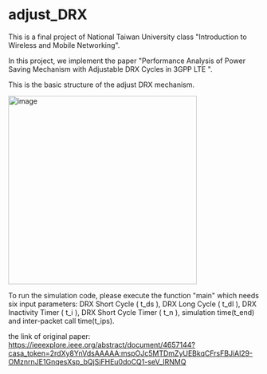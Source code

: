 # adjust_DRX
This is a final project of National Taiwan University class "Introduction to Wireless and Mobile Networking". 

In this project, we implement the paper "Performance Analysis of Power Saving Mechanism with Adjustable DRX Cycles in 3GPP LTE ".

This is the basic structure of the adjust DRX mechanism.

<img width="378" alt="image" src="https://github.com/Timchen0111/adjust_DRX/assets/75072997/da5e5ecc-d423-42e3-8aa1-0330b895ca09">

To run the simulation code, please execute the function "main" which needs six input parameters: DRX Short Cycle ( t_ds ), DRX Long Cycle ( t_dl ), DRX Inactivity Timer ( t_i ), DRX Short Cycle Timer ( t_n ), simulation time(t_end) and inter-packet call time(t_ips).

the link of original paper: https://ieeexplore.ieee.org/abstract/document/4657144?casa_token=2rdXy8YnVdsAAAAA:mspOJc5MTDmZyUEBkqCFrsFBJiAl29-OMznrnJE1GnqesXsp_bQjSiFHEu0doCQ1-seV_IRNMQ

